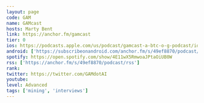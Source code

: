 ```yaml
---
layout: page
code: GAM
name: GAMcast
hosts: Marty Bent
link: https://anchor.fm/gamcast
tier: 0
ios: https://podcasts.apple.com/us/podcast/gamcast-a-btc-o-g-podcast/id1551701496?uo=4
android: ['https://subscribeonandroid.com/anchor.fm/s/49ef8870/podcast/rss']
spotify: https://open.spotify.com/show/4E11wX5RmwoaJPtaOiUB0W
rss: ['https://anchor.fm/s/49ef8870/podcast/rss']
rank: 
twitter: https://twitter.com/GAMdotAI
youtube: 
level: Advanced
tags: ['mining', 'interviews']
---
```

